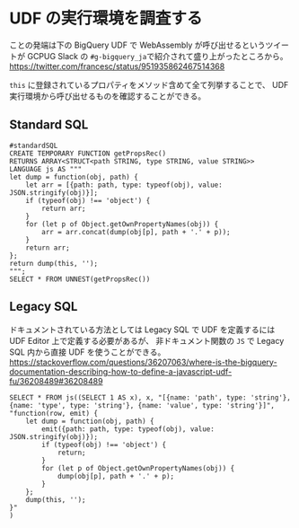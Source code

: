 # UDF の実行環境を調査する

ことの発端は下の BigQuery UDF で WebAssembly が呼び出せるというツイートが GCPUG Slack の `#g-bigquery_ja`で紹介されて盛り上がったところから。
https://twitter.com/francesc/status/951935862467514368

`this` に登録されているプロパティをメソッド含めて全て列挙することで、 UDF 実行環境から呼び出せるものを確認することができる。

## Standard SQL

```
#standardSQL
CREATE TEMPORARY FUNCTION getPropsRec()
RETURNS ARRAY<STRUCT<path STRING, type STRING, value STRING>>
LANGUAGE js AS """
let dump = function(obj, path) {
    let arr = [{path: path, type: typeof(obj), value: JSON.stringify(obj)}];
    if (typeof(obj) !== 'object') {
        return arr;
    }
    for (let p of Object.getOwnPropertyNames(obj)) {
        arr = arr.concat(dump(obj[p], path + '.' + p));
    }
    return arr;
};
return dump(this, '');
""";
SELECT * FROM UNNEST(getPropsRec())
```
## Legacy SQL

ドキュメントされている方法としては Legacy SQL で UDF を定義するには UDF Editor 上で定義する必要があるが、
非ドキュメント関数の `JS` で Legacy SQL 内から直接 UDF を使うことができる。
https://stackoverflow.com/questions/36207063/where-is-the-bigquery-documentation-describing-how-to-define-a-javascript-udf-fu/36208489#36208489

```
SELECT * FROM js((SELECT 1 AS x), x, "[{name: 'path', type: 'string'}, {name: 'type', type: 'string'}, {name: 'value', type: 'string'}]",
"function(row, emit) {
    let dump = function(obj, path) {
        emit({path: path, type: typeof(obj), value: JSON.stringify(obj)});
        if (typeof(obj) !== 'object') {
            return;
        }
        for (let p of Object.getOwnPropertyNames(obj)) {
            dump(obj[p], path + '.' + p);
        }
    };
    dump(this, '');
}"
)
```
